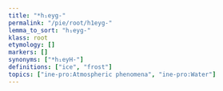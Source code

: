 ```yaml
---
title: "*h₁eyg-"
permalink: "/pie/root/h1eyg-"
lemma_to_sort: "h₁eyg-"
klass: root
etymology: []
markers: []
synonyms: ["*h₁eyH-"]
definitions: ["ice", "frost"]
topics: ["ine-pro:Atmospheric phenomena", "ine-pro:Water"]
---
```

